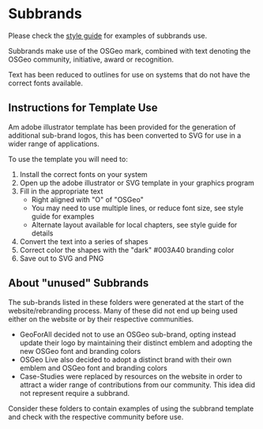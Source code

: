 # Subbrands

Please check the [style guide](styleguide-osgeo.pdf) for examples of subbrands use.

Subbrands make use of the OSGeo mark, combined with text denoting the OSGeo community, initiative, award or recognition.

Text has been reduced to outlines for use on systems that do not have the correct fonts available. 

## Instructions for Template Use

Am adobe illustrator template has been provided for the generation of additional sub-brand logos, this has been converted to SVG for use in a wider range of applications.

To use the template you will need to:

1. Install the correct fonts on your system
2. Open up the adobe illustrator or SVG template in your graphics program
3. Fill in the appropriate text
   * Right aligned with "O" of "OSGeo"
   * You may need to use multiple lines, or reduce font size, see style guide for examples
   * Alternate layout available for local chapters, see style guide for details
4. Convert the text into a series of shapes
5. Correct color the shapes with the "dark" #003A40 branding color
6. Save out to SVG and PNG

## About "unused" Subbrands

The sub-brands listed in these folders were generated at the start of the website/rebranding process. Many of these did not end up being used either on the website or by their respective communities.

* GeoForAll decided not to use an OSGeo sub-brand, opting instead update their logo by maintaining their distinct emblem and adopting the new OSGeo font and branding colors
* OSGeo Live also decided to adopt a distinct brand with their own emblem and OSGeo font and branding colors
* Case-Studies were replaced by resources on the website in order to attract a wider range of contributions from our community. This idea did not represent require a subbrand.

Consider these folders to contain examples of using the subbrand template and check with the respective community before use.
